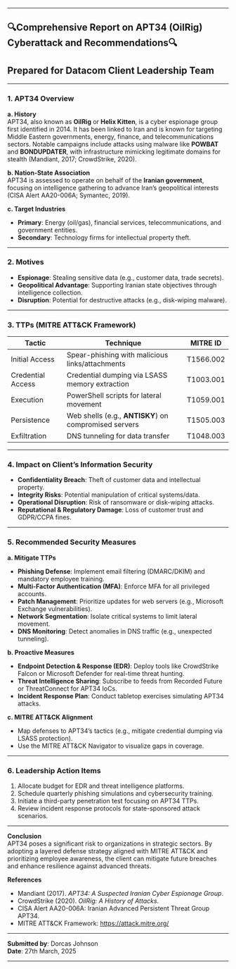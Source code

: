 
---
## **🔍Comprehensive Report on APT34 (OilRig) Cyberattack and Recommendations🔍**  
## **Prepared for Datacom Client Leadership Team** 

---

### **1. APT34 Overview**  
**a. History**  
APT34, also known as **OilRig** or **Helix Kitten**, is a cyber espionage group first identified in 2014. It has been linked to Iran and is known for targeting Middle Eastern governments, energy, finance, and telecommunications sectors. Notable campaigns include attacks using malware like **POWBAT** and **BONDUPDATER**, with infrastructure mimicking legitimate domains for stealth (Mandiant, 2017; CrowdStrike, 2020).  

**b. Nation-State Association**  
APT34 is assessed to operate on behalf of the **Iranian government**, focusing on intelligence gathering to advance Iran’s geopolitical interests (CISA Alert AA20-006A; Symantec, 2019).  

**c. Target Industries**  
- **Primary**: Energy (oil/gas), financial services, telecommunications, and government entities.  
- **Secondary**: Technology firms for intellectual property theft.  

---

### **2. Motives**  
- **Espionage**: Stealing sensitive data (e.g., customer data, trade secrets).  
- **Geopolitical Advantage**: Supporting Iranian state objectives through intelligence collection.  
- **Disruption**: Potential for destructive attacks (e.g., disk-wiping malware).  

---

### **3. TTPs (MITRE ATT&CK Framework)**  
| **Tactic**         | **Technique**                                                                 | **MITRE ID**         |  
|---------------------|-------------------------------------------------------------------------------|----------------------|  
| Initial Access      | Spear-phishing with malicious links/attachments                              | T1566.002            |  
| Credential Access   | Credential dumping via LSASS memory extraction                               | T1003.001            |  
| Execution           | PowerShell scripts for lateral movement                                      | T1059.001            |  
| Persistence         | Web shells (e.g., **ANTISKY**) on compromised servers                        | T1505.003            |  
| Exfiltration        | DNS tunneling for data transfer                                              | T1048.003            |  

---

### **4. Impact on Client’s Information Security**  
- **Confidentiality Breach**: Theft of customer data and intellectual property.  
- **Integrity Risks**: Potential manipulation of critical systems/data.  
- **Operational Disruption**: Risk of ransomware or disk-wiping attacks.  
- **Reputational & Regulatory Damage**: Loss of customer trust and GDPR/CCPA fines.  

---

### **5. Recommended Security Measures**  
**a. Mitigate TTPs**  
- **Phishing Defense**: Implement email filtering (DMARC/DKIM) and mandatory employee training.  
- **Multi-Factor Authentication (MFA)**: Enforce MFA for all privileged accounts.  
- **Patch Management**: Prioritize updates for web servers (e.g., Microsoft Exchange vulnerabilities).  
- **Network Segmentation**: Isolate critical systems to limit lateral movement.  
- **DNS Monitoring**: Detect anomalies in DNS traffic (e.g., unexpected tunneling).  

**b. Proactive Measures**  
- **Endpoint Detection & Response (EDR)**: Deploy tools like CrowdStrike Falcon or Microsoft Defender for real-time threat hunting.  
- **Threat Intelligence Sharing**: Subscribe to feeds from Recorded Future or ThreatConnect for APT34 IoCs.  
- **Incident Response Plan**: Conduct tabletop exercises simulating APT34 attacks.  

**c. MITRE ATT&CK Alignment**  
- Map defenses to APT34’s tactics (e.g., mitigate credential dumping via LSASS protection).  
- Use the MITRE ATT&CK Navigator to visualize gaps in coverage.  

---

### **6. Leadership Action Items**  
1. Allocate budget for EDR and threat intelligence platforms.  
2. Schedule quarterly phishing simulations and cybersecurity training.  
3. Initiate a third-party penetration test focusing on APT34 TTPs.  
4. Review incident response protocols for state-sponsored attack scenarios.  

---

**Conclusion**  
APT34 poses a significant risk to organizations in strategic sectors. By adopting a layered defense strategy aligned with MITRE ATT&CK and prioritizing employee awareness, the client can mitigate future breaches and enhance resilience against advanced threats.  

**References**  
- Mandiant (2017). *APT34: A Suspected Iranian Cyber Espionage Group*.  
- CrowdStrike (2020). *OilRig: A History of Attacks*.  
- CISA Alert AA20-006A: Iranian Advanced Persistent Threat Group APT34.  
- MITRE ATT&CK Framework: https://attack.mitre.org/  

---  
**Submitted by**: Dorcas Johnson  
**Date**: 27th March, 2025  

---
